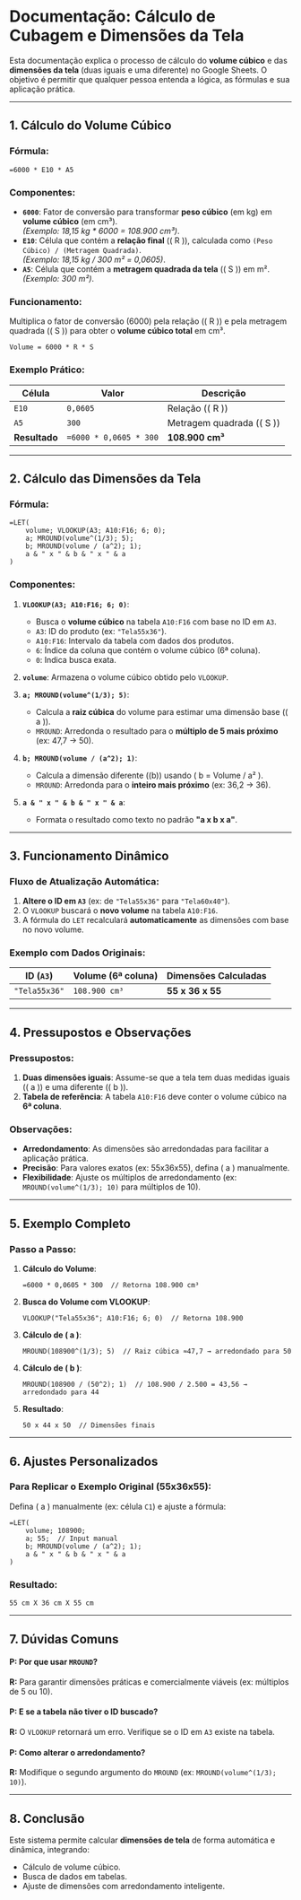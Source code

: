 
# Documentação: Cálculo de Cubagem e Dimensões da Tela

Esta documentação explica o processo de cálculo do **volume cúbico** e das **dimensões da tela** (duas iguais e uma diferente) no Google Sheets. O objetivo é permitir que qualquer pessoa entenda a lógica, as fórmulas e sua aplicação prática.

---

## 1. Cálculo do Volume Cúbico

### Fórmula:
```excel
=6000 * E10 * A5
```

### Componentes:
- **`6000`**: Fator de conversão para transformar **peso cúbico** (em kg) em **volume cúbico** (em cm³).  
  *(Exemplo: 18,15 kg * 6000 = 108.900 cm³)*.
- **`E10`**: Célula que contém a **relação final** (\( R \)), calculada como `(Peso Cúbico) / (Metragem Quadrada)`.  
  *(Exemplo: 18,15 kg / 300 m² = 0,0605)*.  
- **`A5`**: Célula que contém a **metragem quadrada da tela** (\( S \)) em m².  
  *(Exemplo: 300 m²)*.

### Funcionamento:
Multiplica o fator de conversão (6000) pela relação (\( R \)) e pela metragem quadrada (\( S \)) para obter o **volume cúbico total** em cm³.  

```excel
Volume = 6000 * R * S
```

### Exemplo Prático:
| Célula | Valor     | Descrição               |
|--------|-----------|-------------------------|
| `E10`  | `0,0605`  | Relação (\( R \))        |
| `A5`   | `300`     | Metragem quadrada (\( S \)) |
| **Resultado** | `=6000 * 0,0605 * 300` | **108.900 cm³** |

---

## 2. Cálculo das Dimensões da Tela

### Fórmula:
```excel
=LET(
    volume; VLOOKUP(A3; A10:F16; 6; 0);
    a; MROUND(volume^(1/3); 5);
    b; MROUND(volume / (a^2); 1);
    a & " x " & b & " x " & a
)
```

### Componentes:
1. **`VLOOKUP(A3; A10:F16; 6; 0)`**:
   - Busca o **volume cúbico** na tabela `A10:F16` com base no ID em `A3`.
   - `A3`: ID do produto (ex: `"Tela55x36"`).
   - `A10:F16`: Intervalo da tabela com dados dos produtos.
   - `6`: Índice da coluna que contém o volume cúbico (6ª coluna).
   - `0`: Indica busca exata.

2. **`volume`**: Armazena o volume cúbico obtido pelo `VLOOKUP`.

3. **`a; MROUND(volume^(1/3); 5)`**:
   - Calcula a **raiz cúbica** do volume para estimar uma dimensão base (\( a \)).
   - `MROUND`: Arredonda o resultado para o **múltiplo de 5 mais próximo** (ex: 47,7 → 50).

4. **`b; MROUND(volume / (a^2); 1)`**:
   - Calcula a dimensão diferente ((b)) usando ( b = Volume / a² ).
   - `MROUND`: Arredonda para o **inteiro mais próximo** (ex: 36,2 → 36).

5. **`a & " x " & b & " x " & a`**:
   - Formata o resultado como texto no padrão **"a x b x a"**.

---

## 3. Funcionamento Dinâmico

### Fluxo de Atualização Automática:
1. **Altere o ID em `A3`** (ex: de `"Tela55x36"` para `"Tela60x40"`).
2. O `VLOOKUP` buscará o **novo volume** na tabela `A10:F16`.
3. A fórmula do `LET` recalculará **automaticamente** as dimensões com base no novo volume.

### Exemplo com Dados Originais:
| ID (`A3`)      | Volume (6ª coluna) | Dimensões Calculadas |
|----------------|--------------------|----------------------|
| `"Tela55x36"`  | `108.900 cm³`      | **55 x 36 x 55**     |

---

## 4. Pressupostos e Observações

### Pressupostos:
1. **Duas dimensões iguais**: Assume-se que a tela tem duas medidas iguais (\( a \)) e uma diferente (\( b \)).
2. **Tabela de referência**: A tabela `A10:F16` deve conter o volume cúbico na **6ª coluna**.

### Observações:
- **Arredondamento**: As dimensões são arredondadas para facilitar a aplicação prática.
- **Precisão**: Para valores exatos (ex: 55x36x55), defina \( a \) manualmente.
- **Flexibilidade**: Ajuste os múltiplos de arredondamento (ex: `MROUND(volume^(1/3); 10)` para múltiplos de 10).

---

## 5. Exemplo Completo

### Passo a Passo:
1. **Cálculo do Volume**:
   ```excel
   =6000 * 0,0605 * 300  // Retorna 108.900 cm³
   ```

2. **Busca do Volume com VLOOKUP**:
   ```excel
   VLOOKUP("Tela55x36"; A10:F16; 6; 0)  // Retorna 108.900
   ```

3. **Cálculo de \( a \)**:
   ```excel
   MROUND(108900^(1/3); 5)  // Raiz cúbica ≈47,7 → arredondado para 50
   ```

4. **Cálculo de \( b \)**:
   ```excel
   MROUND(108900 / (50^2); 1)  // 108.900 / 2.500 = 43,56 → arredondado para 44
   ```

5. **Resultado**:
   ```excel
   50 x 44 x 50  // Dimensões finais
   ```

---

## 6. Ajustes Personalizados

### Para Replicar o Exemplo Original (55x36x55):
Defina \( a \) manualmente (ex: célula `C1`) e ajuste a fórmula:
```excel
=LET(
    volume; 108900;
    a; 55;  // Input manual
    b; MROUND(volume / (a^2); 1);
    a & " x " & b & " x " & a
)
```

### Resultado:
```excel
55 cm X 36 cm X 55 cm
```

---

## 7. Dúvidas Comuns

#### **P: Por que usar `MROUND`?**  
**R:** Para garantir dimensões práticas e comercialmente viáveis (ex: múltiplos de 5 ou 10).

#### **P: E se a tabela não tiver o ID buscado?**  
**R:** O `VLOOKUP` retornará um erro. Verifique se o ID em `A3` existe na tabela.

#### **P: Como alterar o arredondamento?**  
**R:** Modifique o segundo argumento do `MROUND` (ex: `MROUND(volume^(1/3); 10)`).

---

## 8. Conclusão

Este sistema permite calcular **dimensões de tela** de forma automática e dinâmica, integrando:  
- Cálculo de volume cúbico.  
- Busca de dados em tabelas.  
- Ajuste de dimensões com arredondamento inteligente.  
